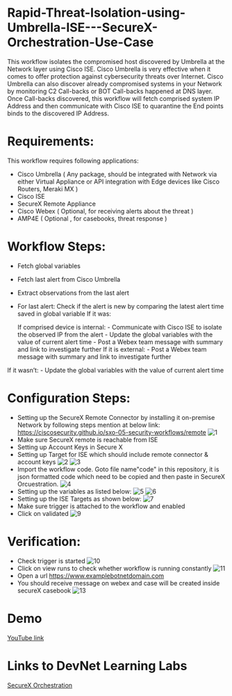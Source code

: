 # Rapid-Threat-Isolation-using-Umbrella-ISE---SecureX-Orchestration-Use-Case
This workflow isolates the compromised host discovered by Umbrella at the Network layer using Cisco ISE. Cisco Umbrella is very effective when it comes to offer protection against cybersecurity threats over Internet. Cisco Umbrella can also discover already compromised systems in your Network by monitoring C2 Call-backs or BOT Call-backs happened at DNS layer.
Once Call-backs discovered, this workflow will fetch comprised system IP Address and then communicate with Cisco ISE to quarantine the End points binds to the discovered IP Address.
# Requirements:
This workflow requires following applications:
-	Cisco Umbrella ( Any package, should be integrated with Network via either Virtual Appliance or API integration with Edge devices like Cisco Routers, Meraki MX )
-	Cisco ISE
-	SecureX Remote Appliance
-	Cisco Webex ( Optional, for receiving alerts about the threat )
-	AMP4E ( Optional , for casebooks, threat response )

# Workflow Steps:
-	Fetch global variables
-	Fetch last alert from Cisco Umbrella
-	Extract observations from the last alert
-	For last alert:
Check if the alert is new by comparing the latest alert time saved in global variable
If it was:
   
     If comprised device is internal:
             - Communicate with Cisco ISE to isolate the observed IP from the alert
             - Update the global variables with the value of current alert time
             - Post a Webex team message with summary and link to investigate further
     If it is external:
             - Post a Webex team message with summary and link to investigate further

If it wasn’t:
             -  Update the global variables with the value of current alert time
# Configuration Steps:
-	Setting up the SecureX Remote Connector by installing it on-premise Network by following steps mention at below link:
https://ciscosecurity.github.io/sxo-05-security-workflows/remote
![1](https://user-images.githubusercontent.com/86117124/141064011-a50c3ec2-a24c-406a-930f-60924ce1dce5.png)
-	Make sure SecureX remote is reachable from ISE
-	Setting up Account Keys in Secure X
-	Setting up Target for ISE which should include remote connector & account keys
![2](https://user-images.githubusercontent.com/86117124/141064044-9ae90c32-ab06-45fe-896b-2c62abde653f.png)
![3](https://user-images.githubusercontent.com/86117124/141064052-bd6e98f1-c064-47c6-9b35-c8d7ff2b5200.png)
-	Import the workflow code. Goto file name"code" in this repository, it is json formatted code which need to be copied and then paste in SecureX Orcuestration. 
![4](https://user-images.githubusercontent.com/86117124/141064061-25e83821-3ad9-4a22-933b-63af7546064f.png)
-	Setting up the variables as listed below:
![5](https://user-images.githubusercontent.com/86117124/141065976-b5607f19-9548-4d3e-8f98-8b480c4d084d.png)
![6](https://user-images.githubusercontent.com/86117124/141065988-42cfa8a1-c80e-4d42-8e4a-f560ad41077e.png)
-	Setting up the ISE Targets as shown below:
![7](https://user-images.githubusercontent.com/86117124/141064093-b57e8be1-826f-4b0d-87ce-0584842e7827.png)
-	Make sure trigger is attached to the workflow and enabled
-	Click on validated
![9](https://user-images.githubusercontent.com/86117124/141064115-ea3a8808-ab09-4090-93c4-f3038cdb9bbe.png)

# Verification:
-	Check trigger is started
![10](https://user-images.githubusercontent.com/86117124/141064127-cba4b7ed-54bf-49c2-92cf-ad3f201281b2.png)
-	Click on view runs to check whether workflow is running  constantly 
![11](https://user-images.githubusercontent.com/86117124/141064129-51e2a9f6-85c3-47c4-b01e-6269231d0c3c.png)
-	Open a url https://www.examplebotnetdomain.com
-	You should receive message on webex and case will be created inside secureX casebook
![13](https://user-images.githubusercontent.com/86117124/141067823-ec3a5975-3f63-49e8-9a85-add0ca40732e.png)

# Demo
[YouTube link](https://www.youtube.com/watch?v=nlhXUQeOPOE)
# Links to DevNet Learning Labs
[SecureX Orchestration](https://developer.cisco.com/learning/modules/SecureX-orchestration)
